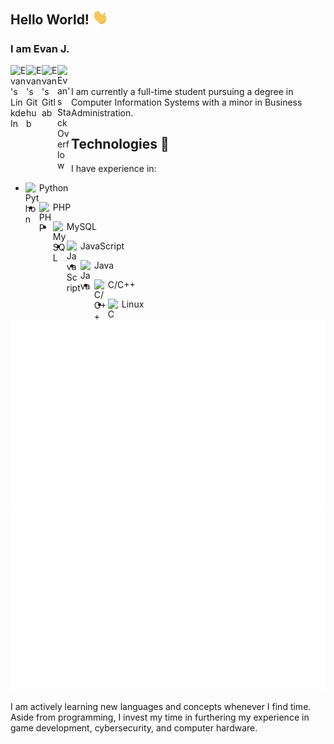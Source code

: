 ## Hello World! <img src="https://raw.githubusercontent.com/ejach/ejach/main/assets/wavehand.gif" width="25px">

### I am Evan J.
<a href="https://www.linkedin.com/in/evan-jach/">
  <img align="left" alt="Evan's LinkdeIn" width="25px" src="https://cdn.jsdelivr.net/npm/simple-icons@v3/icons/linkedin.svg" />
</a>
<a href="https://github.com/ejach">
  <img align="left" alt="Evan's Github" width="25px" src="https://cdn.jsdelivr.net/npm/simple-icons@v3/icons/github.svg" />
</a>
<a href="https://gitlab.com/e-jach">
  <img align="left" alt="Evan's Gitlab" width="25px" src="https://cdn.jsdelivr.net/npm/simple-icons@v3/icons/gitlab.svg" />
</a>
<a href="https://stackoverflow.com/users/13417835/ejach">
  <img align="left" alt="Evan's StackOverflow" width="22px" src="https://cdn.jsdelivr.net/npm/simple-icons@3.13.0/icons/stackoverflow.svg" />
</a>
<br />
<br />
I am currently a full-time student pursuing a degree in Computer Information Systems with a minor in Business Administration. 

## Technologies 🤖 
I have experience in:

- <a href="#"><img align="left" alt="Python" width="22px" src="https://cdn.jsdelivr.net/npm/simple-icons@3.13.0/icons/python.svg" /></a> Python

- <a href="#"><img align="left" alt="PHP" width="22px" src="https://cdn.jsdelivr.net/npm/simple-icons@3.13.0/icons/php.svg" /></a> PHP

- <a href="#"><img align="left" alt="MySQL" width="22px" src="https://cdn.jsdelivr.net/npm/simple-icons@3.13.0/icons/mysql.svg" /></a> MySQL

- <a href="#"><img align="left" alt="JavaScript" width="22px" src="https://cdn.jsdelivr.net/npm/simple-icons@3.13.0/icons/javascript.svg" /></a> JavaScript

- <a href="#"><img align="left" alt="Java" width="22px" src="https://cdn.jsdelivr.net/npm/simple-icons@3.13.0/icons/java.svg" /></a> Java 

- <a href="#"><img align="left" alt="C/C++" width="22px" src="https://cdn.jsdelivr.net/npm/simple-icons@3.13.0/icons/c.svg" /></a> C/C++

- <a href="#"><img align="left" alt="C" width="22px" src="https://cdn.jsdelivr.net/npm/simple-icons@3.13.0/icons/linux.svg" /></a>  Linux
  
[![Top Langs](https://github.com/ejach/github-stats-transparent/blob/output/generated/languages.svg)](https://github.com/rahul-jha98/github-stats-transparent)
[![Overview](https://github.com/ejach/github-stats-transparent/blob/output/generated/overview.svg)](https://github.com/rahul-jha98/github-stats-transparent)

I am actively learning new languages and concepts whenever I find time. Aside from programming, I invest my time in furthering my experience in game development, cybersecurity, and computer hardware. 

